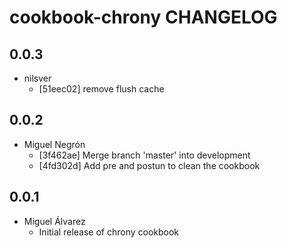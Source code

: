 cookbook-chrony CHANGELOG
===============

## 0.0.3

  - nilsver
    - [51eec02] remove flush cache

## 0.0.2

  - Miguel Negrón
    - [3f462ae] Merge branch 'master' into development
    - [4fd302d] Add pre and postun to clean the cookbook

## 0.0.1
- Miguel Álvarez
    - Initial release of chrony cookbook
